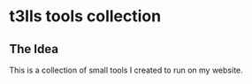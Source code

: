 # t3lls tools collection

## The Idea

This is a collection of small tools I created to run on my website.
